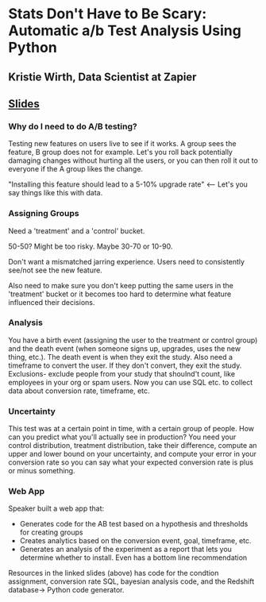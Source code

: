# Stats Don't Have to Be Scary: Automatic a/b Test Analysis Using Python
## Kristie Wirth, Data Scientist at Zapier
[Slides](bit.ly/2lXuHdN)
---

### Why do I need to do A/B testing?
Testing new features on users live to see if it works. A group sees the feature, B group does not for example. Let's you roll back potentially damaging changes without hurting all the users, or you can then roll it out to everyone if the A group likes the change.

"Installing this feature should lead to a 5-10% upgrade rate" <-- Let's you say things like this with data.

### Assigning Groups
Need a 'treatment' and a 'control' bucket.

50-50? Might be too risky. Maybe 30-70 or 10-90. 

Don't want a mismatched jarring experience. Users need to consistently see/not see the new feature.

Also need to make sure you don't keep putting the same users in the 'treatment' bucket or it becomes too hard to determine what feature influenced their decisions.

### Analysis

You have a birth event (assigning the user to the treatment or control group) and the death event (when someone signs up, upgrades, uses the new thing, etc.). The death event is when they exit the study.
Also need a timeframe to convert the user. If they don't convert, they exit the study.
Exclusions- exclude people from your study that shoulnd't count, like employees in your org or spam users.
Now you can use SQL etc. to collect data about conversion rate, timeframe, etc.

### Uncertainty

This test was at a certain point in time, with a certain group of people.
How can you predict what you'll actually see in production?
You need your control distribution, treatment distribution, take their difference, compute an upper and lower bound on your uncertainty, and compute your error in your conversion rate so you can say what your expected conversion rate is plus or minus something.

### Web App

Speaker built a web app that:
- Generates code for the AB test based on a hypothesis and thresholds for creating groups
- Creates analytics based on the conversion event, goal, timeframe, etc.
- Generates an analysis of the experiment as a report that lets you determine whether to install. Even has a bottom line recommendation

Resources in the linked slides (above) has code for the condtion assignment, conversion rate SQL, bayesian analysis code, and the Redshift database-> Python code generator.